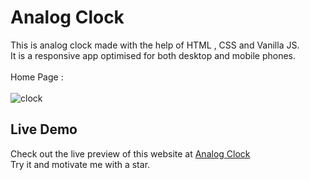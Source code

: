 # Analog Clock
This is analog clock made with the help of HTML , CSS and Vanilla JS.
<br>
It is a responsive app optimised for both desktop and mobile phones.
<br> <br>
Home Page : 
<br> <br>
![clock](https://github.com/mobasshirCode/analog-clock/assets/145370122/09ce6417-9d7f-473b-b2e6-75be52cb1dac)
<br>
## Live Demo
Check out the live preview of this website at  <a target="_blank" href="https://mr-analogclock.netlify.app/">Analog Clock</a>
<br>
Try it and motivate me with a star.
